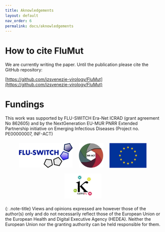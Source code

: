 ```yaml
---
title: Aknowledgements
layout: default
nav_order: 6
permalink: docs/aknowledgements
---
```


# How to cite FluMut

We are currently writing the paper. 
Until the publication please cite the GitHub repository:

[https://github.com/izsvenezie-virology/FluMut](https://github.com/izsvenezie-virology/FluMut)

# Fundings

This work was supported by FLU-SWITCH Era-Net ICRAD (grant agreement No 862605) and by the NextGeneration EU-MUR PNRR Extended Partnership initiative on Emerging Infectious Diseases (Project no. PE00000007, INF-ACT)

<div style="text-align:center;">
    <img style="height:80px;margin:8px" alt="Logo supporter, FLU-SWITCH" src="../images/Logo-Flu-Switch.png"/>
    <img style="height:80px;margin:8px" alt="Logo supporter, INF-ACT" src="../images/Logo-Inf-act.jpg"/>
    <img style="height:80px;margin:8px" alt="Logo supporter, European Union" src="../images/Logo-eu.png"/>
    <img style="height:80px;margin:8px" alt="Logo supporter, KAPPA-FLU" src="../images/logo-kappa-flu.jpg"/>
</div>

{: .note-title}
Views and opinions expressed are however those of the author(s) only and do not necessarily reflect those of the European Union or the European Health and Digital Executive Agency (HEDEA). 
Neither the European Union nor the granting authority can be held responsible for them.

